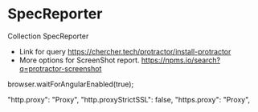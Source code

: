 # SpecReporter
Collection SpecReporter

* Link for query  https://chercher.tech/protractor/install-protractor
* More options for ScreenShot report.  https://npms.io/search?q=protractor-screenshot

 browser.waitForAngularEnabled(true);
 
 "http.proxy": "Proxy",
 "http.proxyStrictSSL": false,
 "https.proxy": "Proxy",


